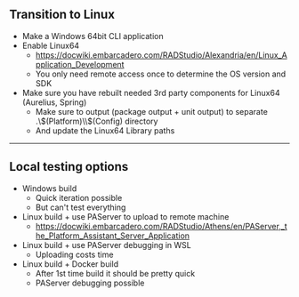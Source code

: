 ## Transition to Linux

* Make a Windows 64bit CLI application <!-- .element: class="fragment" -->
* Enable Linux64 <!-- .element: class="fragment" -->
  - https://docwiki.embarcadero.com/RADStudio/Alexandria/en/Linux_Application_Development <!-- .element: class="fragment" -->
  - You only need remote access once to determine the OS version and SDK <!-- .element: class="fragment" -->
* Make sure you have rebuilt needed 3rd party components for Linux64 (Aurelius, Spring) <!-- .element: class="fragment" -->
  - Make sure to output (package output + unit output) to separate .\\$(Platform)\\$(Config) directory <!-- .element: class="fragment" -->
  - And update the Linux64 Library paths <!-- .element: class="fragment" -->

---

## Local testing options

* Windows build <!-- .element: class="fragment" -->
  - Quick iteration possible <!-- .element: class="fragment" -->
  - But can't test everything <!-- .element: class="fragment" -->
* Linux build + use PAServer to upload to remote machine <!-- .element: class="fragment" -->
  - https://docwiki.embarcadero.com/RADStudio/Athens/en/PAServer,_the_Platform_Assistant_Server_Application <!-- .element: class="fragment" -->
* Linux build + use PAServer debugging in WSL <!-- .element: class="fragment" -->
  - Uploading costs time <!-- .element: class="fragment" -->
* Linux build + Docker build <!-- .element: class="fragment" -->
  - After 1st time build it should be pretty quick <!-- .element: class="fragment" -->
  - PAServer debugging possible <!-- .element: class="fragment" -->
